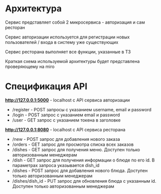 # Архитектура
Сервис представляет собой 2 микросервиса - авторизация и сам ресторан

Сервис авторизации используется для регистрации новых пользователей / входа в систему уже существующих

Сервис ресторана выполняет все функции, указанные в ТЗ 

Краткая схема используемой архитектуры будет представлена проверяющему на miro

# Спецификация API
**http://127.0.0.1:5000** - localhost с API сервиса авторизации
* /register - POST запросы с указанием username, email и password
* /login - POST запрос с указанием email и password
* /user - GET запрос с указанием токена в заголовке

**http://127.0.0.1:8080** - localhost с API сервиса ресторана
* /new - POST запрос для добавления нового заказа
* /orders - GET запрос для просмотра списка всех заказов
* /dishes - GET запрос для получения меню. Доступен только авторизованным менеджерам
* /dish - GET запрос для получения информации о блюде по его id. В параметрах запроса указывается dish_id
* /dishes - POST запрос для добавления нового блюда. Доступен только авторизованным менеджерам
* /dishes/dish_id - PUT запрос для обновления блюда с указанным id. Доступен только авторизованным менеджерам

